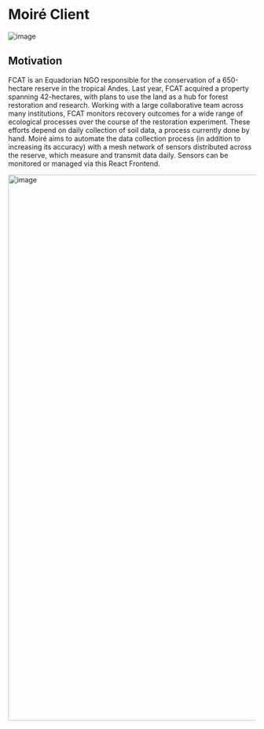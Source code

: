 # Moiré Client

![image](https://github.com/moire-cs/fcat-sensor-server/assets/19416922/446a6212-8f5b-486c-9e83-50ffb3ff5056)


## Motivation
FCAT is an Equadorian NGO responsible for the conservation of a 650-hectare reserve in the tropical Andes. Last year, FCAT acquired a property spanning 42-hectares, with plans to use the land as a hub for forest restoration and research. Working with a large collaborative team across many institutions, FCAT monitors recovery outcomes for a wide range of ecological processes over the course of the restoration experiment. These efforts depend on daily collection of soil data, a process currently done by hand. Moiré aims to automate the data collection process (in addition to increasing its accuracy) with a mesh network of sensors distributed across the reserve, which measure and transmit data daily. Sensors can be monitored or managed via this React Frontend.


<img width="1111" alt="image" src="https://github.com/moire-cs/fcat-sensor-client/assets/19416922/117c85ae-c191-4602-9e3f-c752a02b1eaa">
